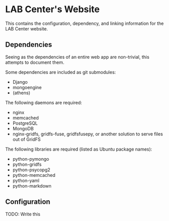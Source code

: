 LAB Center's Website
====================

This contains the configuration, dependency, and linking information for the
LAB Center website.

Dependencies
------------

Seeing as the dependencies of an entire web app are non-trivial, this attempts 
to document them.

Some dependencies are included as git submodules:
* Django
* mongoengine
* (athens)

The following daemons are required:
* nginx
* memcached
* PostgreSQL
* MongoDB
* nginx-gridfs, gridfs-fuse, gridfsfusepy, or another solution to serve files 
  out of GridFS

The following libraries are required (listed as Ubuntu package names):
* python-pymongo
* python-gridfs
* python-psycopg2
* python-memcached
* python-yaml
* python-markdown

Configuration
-------------

TODO: Write this
